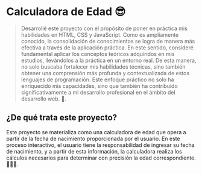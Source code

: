 # Calculadora de Edad 😎

>Desarrollé este proyecto con el propósito de poner en práctica mis habilidades en HTML, CSS y JavaScript. Como es ampliamente conocido, la consolidación de conocimientos se logra de manera más efectiva a través de la aplicación práctica. En este sentido, consideré fundamental aplicar los conceptos teóricos adquiridos en mis estudios, llevándolos a la práctica en un entorno real. De esta manera, no solo buscaba fortalecer mis habilidades técnicas, sino también obtener una comprensión más profunda y contextualizada de estos lenguajes de programación. Este enfoque práctico no solo ha enriquecido mis capacidades, sino que también ha contribuido significativamente a mi desarrollo profesional en el ámbito del desarrollo web. 🖤.

## ¿De qué trata este proyecto?
Este proyecto se materializa como una calculadora de edad que opera a partir de la fecha de nacimiento proporcionada por el usuario. En este proceso interactivo, el usuario tiene la responsabilidad de ingresar su fecha de nacimiento, y a partir de esta información, la calculadora realiza los cálculos necesarios para determinar con precisión la edad correspondiente. 👩‍🦱🧓.
